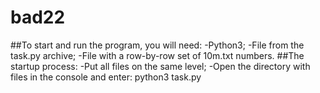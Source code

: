 # bad22
##To start and run the program, you will need:
	-Python3;
	-File from the task.py archive;
	-File with a row-by-row set of 10m.txt numbers.
##The startup process:
	-Put all files on the same level;
	-Open the directory with files in the console and enter:
		 python3 task.py
